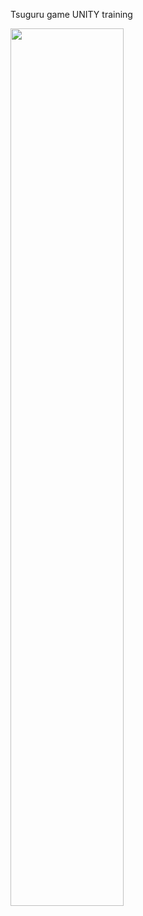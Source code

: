 Tsuguru game UNITY training

<img src = "https://user-images.githubusercontent.com/76579656/154126869-ee161290-c458-4c6d-91f7-0e524cacf070.png" width="60%" height="60%">

